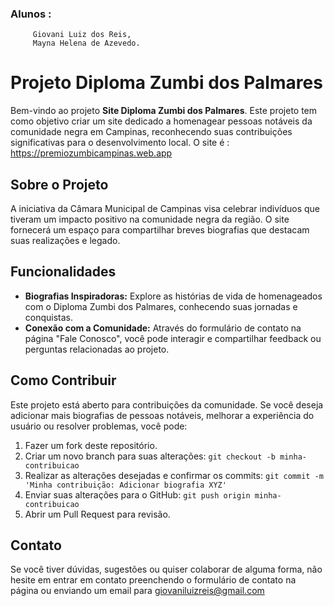 ### Alunos :
         Giovani Luiz dos Reis,
         Mayna Helena de Azevedo.
       
# Projeto Diploma Zumbi dos Palmares

Bem-vindo ao projeto **Site Diploma Zumbi dos Palmares**. Este projeto tem como objetivo criar um site dedicado a homenagear pessoas notáveis da comunidade negra em Campinas, reconhecendo suas contribuições significativas para o desenvolvimento local.
O site é : https://premiozumbicampinas.web.app

## Sobre o Projeto

A iniciativa da Câmara Municipal de Campinas visa celebrar indivíduos que tiveram um impacto positivo na comunidade negra da região. O site fornecerá um espaço para compartilhar breves biografias que destacam suas realizações e legado.

## Funcionalidades

- **Biografias Inspiradoras:** Explore as histórias de vida de homenageados com o Diploma Zumbi dos Palmares, conhecendo suas jornadas e conquistas.
- **Conexão com a Comunidade:** Através do formulário de contato na página "Fale Conosco", você pode interagir e compartilhar feedback ou perguntas relacionadas ao projeto.

## Como Contribuir

Este projeto está aberto para contribuições da comunidade. Se você deseja adicionar mais biografias de pessoas notáveis, melhorar a experiência do usuário ou resolver problemas, você pode:

1. Fazer um fork deste repositório.
2. Criar um novo branch para suas alterações: `git checkout -b minha-contribuicao`
3. Realizar as alterações desejadas e confirmar os commits: `git commit -m 'Minha contribuição: Adicionar biografia XYZ'`
4. Enviar suas alterações para o GitHub: `git push origin minha-contribuicao`
5. Abrir um Pull Request para revisão.

## Contato

Se você tiver dúvidas, sugestões ou quiser colaborar de alguma forma, não hesite em entrar em contato preenchendo o formulário de contato na página ou enviando um email para giovaniluizreis@gmail.com

